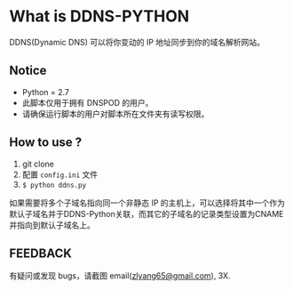 # What is DDNS-PYTHON

DDNS(Dynamic DNS) 可以将你变动的 IP 地址同步到你的域名解析网站。

## Notice

* Python = 2.7
* 此脚本仅用于拥有 DNSPOD 的用户。
* 请确保运行脚本的用户对脚本所在文件夹有读写权限。

## How to use ?

1. git clone
2. 配置 `config.ini` 文件
3. `$ python ddns.py`

如果需要将多个子域名指向同一个非静态 IP 的主机上，可以选择将其中一个作为默认子域名并于DDNS-Python关联，而其它的子域名的记录类型设置为CNAME并指向到默认子域名上。

## FEEDBACK

有疑问或发现 bugs，请截图 email(zlyang65@gmail.com), 3X.